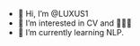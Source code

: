 - 👋 Hi, I’m @LUXUS1
- 👀 I’m interested in CV and 🧠🧠🧠
- 🌱 I’m currently learning NLP.

<!---
LUXUS1/LUXUS1 is a ✨ special ✨ repository because its `README.md` (this file) appears on your GitHub profile.
You can click the Preview link to take a look at your changes.
--->
